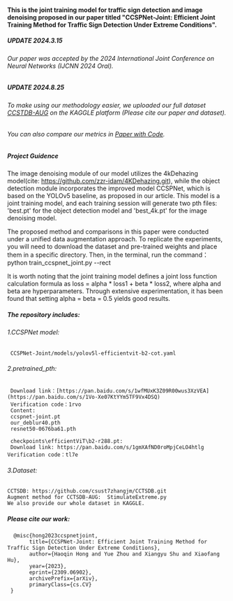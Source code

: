 #### This is the joint training model for traffic sign detection and image denoising proposed in our paper titled "CCSPNet-Joint: Efficient Joint Training Method for Traffic Sign Detection Under Extreme Conditions".

##### UPDATE 2024.3.15
###### Our paper was accepted by the 2024 International Joint Conference on Neural Networks (IJCNN 2024 Oral).

##### UPDATE 2024.8.25 
###### To make using our methodology easier, we uploaded our full dataset *[CCSTDB-AUG](https://www.kaggle.com/datasets/haoqinhong/cctsdb-aug-ijcnn-2024)* on the KAGGLE platform (Please cite our paper and dataset).

###### You can also compare our metrics in *[Paper with Code](https://paperswithcode.com/paper/ccspnet-joint-efficient-joint-training-method)*.

##### Project Guidence 
The image denoising module of our model utilizes the 4kDehazing model(cite: https://github.com/zzr-idam/4KDehazing.git), 
while the object detection module incorporates the improved model CCSPNet, 
which is based on the YOLOv5 baseline, as proposed in our article.
This model is a joint training model, and each training session will generate two pth files: 'best.pt' for the object detection model 
and 'best_4k.pt' for the image denoising model.

The proposed method and comparisons in this paper were conducted under a unified data augmentation approach. To replicate the experiments, you will need to download the dataset and pre-trained weights and place them in a specific directory. 
Then, in the terminal, run the command：python train_ccspnet_joint.py --rect

It is worth noting that the joint training model defines a joint loss function calculation formula as 
loss = alpha * loss1 + beta * loss2, 
where alpha and beta are hyperparameters. Through extensive experimentation, it has been found that setting alpha = beta = 0.5 yields good results.
 
##### The repository includes:

###### 1.CCSPNet model:
     CCSPNet-Joint/models/yolov5l-efficientvit-b2-cot.yaml

###### 2.pretrained_pth:
     Download link：[https://pan.baidu.com/s/1wfMUxK3Z09R00wus3XzVEA](https://pan.baidu.com/s/1Vo-Xe07KtYYm5TF9Vx4DSQ) 
     Verification code：1rvo 
     Content:
     ccspnet-joint.pt
     our_deblur40.pth
     resnet50-0676ba61.pth
     
     checkpoints\efficientViT\b2-r288.pt: 
     Download link: https://pan.baidu.com/s/1gmXAfND0roMpjCeLO4htlg    Verification code：tl7e 

###### 3.Dataset:
    CCTSDB: https://github.com/csust7zhangjm/CCTSDB.git
    Augment method for CCTSDB-AUG:  StimulateExtreme.py
    We also provide our whole dataset in KAGGLE.

##### Please cite our work:
      @misc{hong2023ccspnetjoint,
           title={CCSPNet-Joint: Efficient Joint Training Method for Traffic Sign Detection Under Extreme Conditions}, 
           author={Haoqin Hong and Yue Zhou and Xiangyu Shu and Xiaofang Hu},
           year={2023},
           eprint={2309.06902},
           archivePrefix={arXiv},
           primaryClass={cs.CV}
     }

